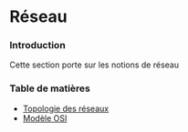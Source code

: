 # Réseau 

### Introduction 

Cette section porte sur les notions de réseau

### Table de matières
- [Topologie des réseaux](./topologie.md)
- [Modèle OSI](./osi.md) 
